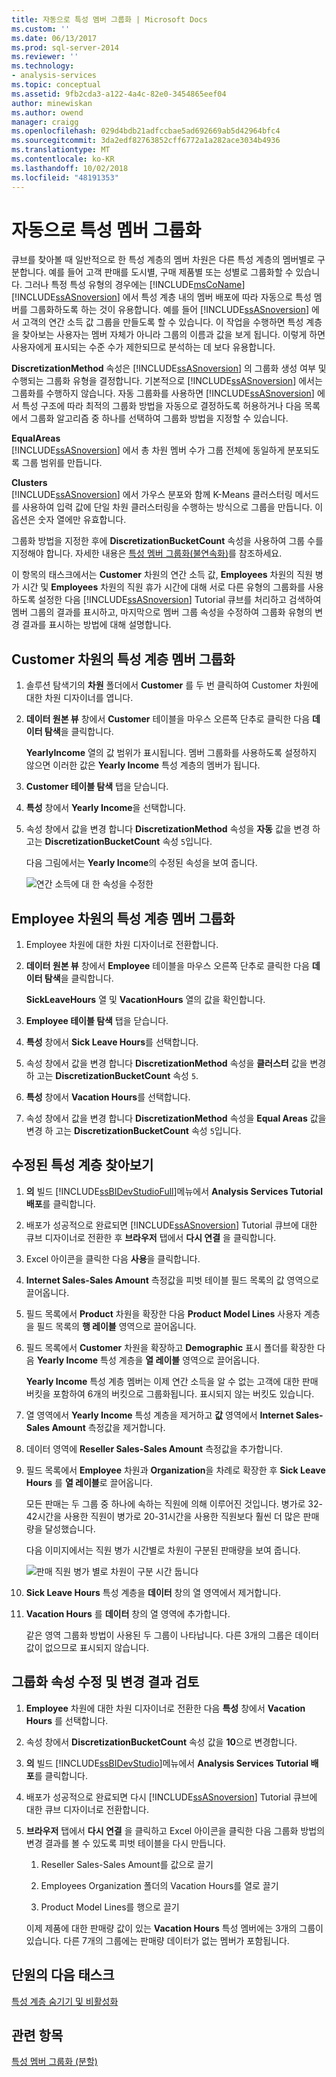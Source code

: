 ```yaml
---
title: 자동으로 특성 멤버 그룹화 | Microsoft Docs
ms.custom: ''
ms.date: 06/13/2017
ms.prod: sql-server-2014
ms.reviewer: ''
ms.technology:
- analysis-services
ms.topic: conceptual
ms.assetid: 9fb2cda3-a122-4a4c-82e0-3454865eef04
author: minewiskan
ms.author: owend
manager: craigg
ms.openlocfilehash: 029d4bdb21adfccbae5ad692669ab5d42964bfc4
ms.sourcegitcommit: 3da2edf82763852cff6772a1a282ace3034b4936
ms.translationtype: MT
ms.contentlocale: ko-KR
ms.lasthandoff: 10/02/2018
ms.locfileid: "48191353"
---
```

# <a name="automatically-grouping-attribute-members"></a>자동으로 특성 멤버 그룹화
  큐브를 찾아볼 때 일반적으로 한 특성 계층의 멤버 차원은 다른 특성 계층의 멤버별로 구분합니다. 예를 들어 고객 판매를 도시별, 구매 제품별 또는 성별로 그룹화할 수 있습니다. 그러나 특정 특성 유형의 경우에는 [!INCLUDE[msCoName](../includes/msconame-md.md)] [!INCLUDE[ssASnoversion](../includes/ssasnoversion-md.md)] 에서 특성 계층 내의 멤버 배포에 따라 자동으로 특성 멤버를 그룹화하도록 하는 것이 유용합니다. 예를 들어 [!INCLUDE[ssASnoversion](../includes/ssasnoversion-md.md)] 에서 고객의 연간 소득 값 그룹을 만들도록 할 수 있습니다. 이 작업을 수행하면 특성 계층을 찾아보는 사용자는 멤버 자체가 아니라 그룹의 이름과 값을 보게 됩니다. 이렇게 하면 사용자에게 표시되는 수준 수가 제한되므로 분석하는 데 보다 유용합니다.  
  
 **DiscretizationMethod** 속성은 [!INCLUDE[ssASnoversion](../includes/ssasnoversion-md.md)] 의 그룹화 생성 여부 및 수행되는 그룹화 유형을 결정합니다. 기본적으로 [!INCLUDE[ssASnoversion](../includes/ssasnoversion-md.md)] 에서는 그룹화를 수행하지 않습니다. 자동 그룹화를 사용하면 [!INCLUDE[ssASnoversion](../includes/ssasnoversion-md.md)] 에서 특성 구조에 따라 최적의 그룹화 방법을 자동으로 결정하도록 허용하거나 다음 목록에서 그룹화 알고리즘 중 하나를 선택하여 그룹화 방법을 지정할 수 있습니다.  
  
 **EqualAreas**  
 [!INCLUDE[ssASnoversion](../includes/ssasnoversion-md.md)] 에서 총 차원 멤버 수가 그룹 전체에 동일하게 분포되도록 그룹 범위를 만듭니다.  
  
 **Clusters**  
 [!INCLUDE[ssASnoversion](../includes/ssasnoversion-md.md)] 에서 가우스 분포와 함께 K-Means 클러스터링 메서드를 사용하여 입력 값에 단일 차원 클러스터링을 수행하는 방식으로 그룹을 만듭니다. 이 옵션은 숫자 열에만 유효합니다.  
  
 그룹화 방법을 지정한 후에 **DiscretizationBucketCount** 속성을 사용하여 그룹 수를 지정해야 합니다. 자세한 내용은 [특성 멤버 그룹화&#40;불연속화&#41;](multidimensional-models/attribute-properties-group-attribute-members.md)를 참조하세요.  
  
 이 항목의 태스크에서는 **Customer** 차원의 연간 소득 값, **Employees** 차원의 직원 병가 시간 및 **Employees** 차원의 직원 휴가 시간에 대해 서로 다른 유형의 그룹화를 사용하도록 설정한 다음 [!INCLUDE[ssASnoversion](../includes/ssasnoversion-md.md)] Tutorial 큐브를 처리하고 검색하여 멤버 그룹의 결과를 표시하고, 마지막으로 멤버 그룹 속성을 수정하여 그룹화 유형의 변경 결과를 표시하는 방법에 대해 설명합니다.  
  
## <a name="grouping-attribute-hierarchy-members-in-the-customer-dimension"></a>Customer 차원의 특성 계층 멤버 그룹화  
  
1.  솔루션 탐색기의 **차원** 폴더에서 **Customer** 를 두 번 클릭하여 Customer 차원에 대한 차원 디자이너를 엽니다.  
  
2.  **데이터 원본 뷰** 창에서 **Customer** 테이블을 마우스 오른쪽 단추로 클릭한 다음 **데이터 탐색**을 클릭합니다.  
  
     **YearlyIncome** 열의 값 범위가 표시됩니다. 멤버 그룹화를 사용하도록 설정하지 않으면 이러한 값은 **Yearly Income** 특성 계층의 멤버가 됩니다.  
  
3.  **Customer 테이블 탐색** 탭을 닫습니다.  
  
4.  **특성** 창에서 **Yearly Income**을 선택합니다.  
  
5.  속성 창에서 값을 변경 합니다 **DiscretizationMethod** 속성을 **자동** 값을 변경 하 고는 **DiscretizationBucketCount** 속성 `5`입니다.  
  
     다음 그림에서는 **Yearly Income**의 수정된 속성을 보여 줍니다.  
  
     ![연간 소득에 대 한 속성을 수정한](../../2014/tutorials/media/l4-discretizationmethod-1.gif "Yearly Income에 대 한 속성을 수정 합니다.")  
  
## <a name="grouping-attribute-hierarchy-members-in-the-employee-dimension"></a>Employee 차원의 특성 계층 멤버 그룹화  
  
1.  Employee 차원에 대한 차원 디자이너로 전환합니다.  
  
2.  **데이터 원본 뷰** 창에서 **Employee** 테이블을 마우스 오른쪽 단추로 클릭한 다음 **데이터 탐색**을 클릭합니다.  
  
     **SickLeaveHours** 열 및 **VacationHours** 열의 값을 확인합니다.  
  
3.  **Employee 테이블 탐색** 탭을 닫습니다.  
  
4.  **특성** 창에서 **Sick Leave Hours**를 선택합니다.  
  
5.  속성 창에서 값을 변경 합니다 **DiscretizationMethod** 속성을 **클러스터** 값을 변경 하 고는 **DiscretizationBucketCount** 속성 `5`.  
  
6.  **특성** 창에서 **Vacation Hours**를 선택합니다.  
  
7.  속성 창에서 값을 변경 합니다 **DiscretizationMethod** 속성을 **Equal Areas** 값을 변경 하 고는 **DiscretizationBucketCount** 속성 `5`입니다.  
  
## <a name="browsing-the-modified-attribute-hierarchies"></a>수정된 특성 계층 찾아보기  
  
1.  **의** 빌드 [!INCLUDE[ssBIDevStudioFull](../includes/ssbidevstudiofull-md.md)]메뉴에서 **Analysis Services Tutorial 배포**를 클릭합니다.  
  
2.  배포가 성공적으로 완료되면 [!INCLUDE[ssASnoversion](../includes/ssasnoversion-md.md)] Tutorial 큐브에 대한 큐브 디자이너로 전환한 후 **브라우저** 탭에서 **다시 연결** 을 클릭합니다.  
  
3.  Excel 아이콘을 클릭한 다음 **사용**을 클릭합니다.  
  
4.  **Internet Sales-Sales Amount** 측정값을 피벗 테이블 필드 목록의 값 영역으로 끌어옵니다.  
  
5.  필드 목록에서 **Product** 차원을 확장한 다음 **Product Model Lines** 사용자 계층을 필드 목록의 **행 레이블** 영역으로 끌어옵니다.  
  
6.  필드 목록에서 **Customer** 차원을 확장하고 **Demographic** 표시 폴더를 확장한 다음 **Yearly Income** 특성 계층을 **열 레이블** 영역으로 끌어옵니다.  
  
     **Yearly Income** 특성 계층 멤버는 이제 연간 소득을 알 수 없는 고객에 대한 판매 버킷을 포함하여 6개의 버킷으로 그룹화됩니다. 표시되지 않는 버킷도 있습니다.  
  
7.  열 영역에서 **Yearly Income** 특성 계층을 제거하고 **값** 영역에서 **Internet Sales-Sales Amount** 측정값을 제거합니다.  
  
8.  데이터 영역에 **Reseller Sales-Sales Amount** 측정값을 추가합니다.  
  
9. 필드 목록에서 **Employee** 차원과 **Organization**을 차례로 확장한 후 **Sick Leave Hours** 를 **열 레이블**로 끌어옵니다.  
  
     모든 판매는 두 그룹 중 하나에 속하는 직원에 의해 이루어진 것입니다. 병가로 32-42시간을 사용한 직원이 병가로 20-31시간을 사용한 직원보다 훨씬 더 많은 판매량을 달성했습니다.  
  
     다음 이미지에서는 직원 병가 시간별로 차원이 구분된 판매량을 보여 줍니다.  
  
     ![판매 직원 병가 별로 차원이 구분 시간 둡니다](../../2014/tutorials/media/l4-discretizationmethod-2.gif "판매 직원 병가 별로 차원이 구분 유지 시간")  
  
10. **Sick Leave Hours** 특성 계층을 **데이터** 창의 열 영역에서 제거합니다.  
  
11. **Vacation Hours** 를 **데이터** 창의 열 영역에 추가합니다.  
  
     같은 영역 그룹화 방법이 사용된 두 그룹이 나타납니다. 다른 3개의 그룹은 데이터 값이 없으므로 표시되지 않습니다.  
  
## <a name="modifying-grouping-properties-and-reviewing-the-effect-of-the-changes"></a>그룹화 속성 수정 및 변경 결과 검토  
  
1.  **Employee** 차원에 대한 차원 디자이너로 전환한 다음 **특성** 창에서 **Vacation Hours** 를 선택합니다.  
  
2.  속성 창에서 **DiscretizationBucketCount** 속성 값을 **10**으로 변경합니다.  
  
3.  **의** 빌드 [!INCLUDE[ssBIDevStudio](../includes/ssbidevstudio-md.md)]메뉴에서 **Analysis Services Tutorial 배포**를 클릭합니다.  
  
4.  배포가 성공적으로 완료되면 다시 [!INCLUDE[ssASnoversion](../includes/ssasnoversion-md.md)] Tutorial 큐브에 대한 큐브 디자이너로 전환합니다.  
  
5.  **브라우저** 탭에서 **다시 연결** 을 클릭하고 Excel 아이콘을 클릭한 다음 그룹화 방법의 변경 결과를 볼 수 있도록 피벗 테이블을 다시 만듭니다.  
  
    1.  Reseller Sales-Sales Amount를 값으로 끌기  
  
    2.  Employees Organization 폴더의 Vacation Hours를 열로 끌기  
  
    3.  Product Model Lines를 행으로 끌기  
  
     이제 제품에 대한 판매량 값이 있는 **Vacation Hours** 특성 멤버에는 3개의 그룹이 있습니다. 다른 7개의 그룹에는 판매량 데이터가 없는 멤버가 포함됩니다.  
  
## <a name="next-task-in-lesson"></a>단원의 다음 태스크  
 [특성 계층 숨기기 및 비활성화](../analysis-services/lesson-4-4-hiding-and-disabling-attribute-hierarchies.md)  
  
## <a name="see-also"></a>관련 항목  
 [특성 멤버 그룹화 &#40;분할&#41;](multidimensional-models/attribute-properties-group-attribute-members.md)  
  
  
